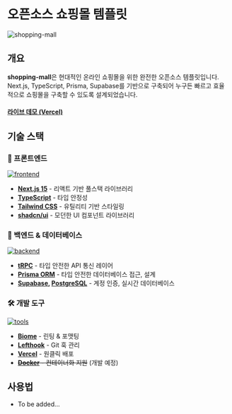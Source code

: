 # 오픈소스 쇼핑몰 템플릿

![shopping-mall](https://img.shields.io/badge/shopping%20mall-오픈소스%20쇼핑몰-007ACC?style=for-the-badge&logo=shopping-cart)

## 개요

**shopping-mall**은 현대적인 온라인 쇼핑몰을 위한 완전한 오픈소스 템플릿입니다. Next.js, TypeScript, Prisma, Supabase를 기반으로 구축되어 누구든 빠르고 효율적으로 쇼핑몰을 구축할 수 있도록 설계되었습니다.

#### [라이브 데모 (Vercel)](https://shopping-mall-cx0xae3if-csh1668s-projects.vercel.app/)


## 기술 스택

### 🎯 프론트엔드
[![frontend](https://skillicons.dev/icons?i=nextjs,ts,tailwind,react)](https://skillicons.dev)
- **[Next.js 15](https://nextjs.org/)** - 리액트 기반 풀스택 라이브러리
- **[TypeScript](https://www.typescriptlang.org/)** - 타입 안정성
- **[Tailwind CSS](https://tailwindcss.com/)** - 유틸리티 기반 스타일링
- **[shadcn/ui](https://ui.shadcn.com/)** - 모던한 UI 컴포넌트 라이브러리

### 🔧 백엔드 & 데이터베이스
[![backend](https://skillicons.dev/icons?i=prisma,supabase,postgres)](https://skillicons.dev)
- **[tRPC](https://trpc.io/)** - 타입 안전한 API 통신 레이어
- **[Prisma ORM](https://www.prisma.io/)** - 타입 안전한 데이터베이스 접근, 설계
- **[Supabase](https://supabase.com/), [PostgreSQL](https://www.postgresql.org/)** - 계정 인증, 실시간 데이터베이스

### 🛠️ 개발 도구
[![tools](https://skillicons.dev/icons?i=vercel,docker)](https://skillicons.dev)
- **[Biome](https://biomejs.dev/)** - 린팅 & 포맷팅
- **[Lefthook](https://lefthook.dev/)** - Git 훅 관리
- **[Vercel](https://vercel.com/)** - 원클릭 배포
- ~~**[Docker](https://www.docker.com/)** - 컨테이너화 지원~~ (개발 예정)


## 사용법

- To be added...